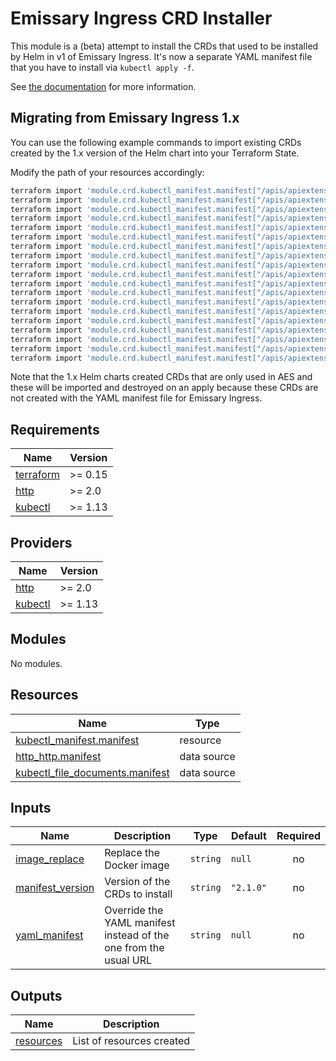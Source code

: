 # Emissary Ingress CRD Installer

This module is a (beta) attempt to install the CRDs that used to be installed by Helm in v1 of
Emissary Ingress. It's now a separate YAML manifest file that you have to install via
`kubectl apply -f`.

See [the documentation](https://www.getambassador.io/docs/emissary/latest/topics/install/helm/)
for more information.

## Migrating from Emissary Ingress 1.x

You can use the following example commands to import existing CRDs created by the 1.x version of the
Helm chart into your Terraform State.

Modify the path of your resources accordingly:

```bash
terraform import 'module.crd.kubectl_manifest.manifest["/apis/apiextensions.k8s.io/v1/customresourcedefinitions/authservices.getambassador.io"]' "apiextensions.k8s.io/v1//CustomResourceDefinition//authservices.getambassador.io"
terraform import 'module.crd.kubectl_manifest.manifest["/apis/apiextensions.k8s.io/v1/customresourcedefinitions/consulresolvers.getambassador.io"]' "apiextensions.k8s.io/v1//CustomResourceDefinition//consulresolvers.getambassador.io"
terraform import 'module.crd.kubectl_manifest.manifest["/apis/apiextensions.k8s.io/v1/customresourcedefinitions/devportals.getambassador.io"]' "apiextensions.k8s.io/v1//CustomResourceDefinition//devportals.getambassador.io"
terraform import 'module.crd.kubectl_manifest.manifest["/apis/apiextensions.k8s.io/v1/customresourcedefinitions/filterpolicies.getambassador.io"]' "apiextensions.k8s.io/v1//CustomResourceDefinition//filterpolicies.getambassador.io"
terraform import 'module.crd.kubectl_manifest.manifest["/apis/apiextensions.k8s.io/v1/customresourcedefinitions/filters.getambassador.io"]' "apiextensions.k8s.io/v1//CustomResourceDefinition//filters.getambassador.io"
terraform import 'module.crd.kubectl_manifest.manifest["/apis/apiextensions.k8s.io/v1/customresourcedefinitions/hosts.getambassador.io"]' "apiextensions.k8s.io/v1//CustomResourceDefinition//hosts.getambassador.io"
terraform import 'module.crd.kubectl_manifest.manifest["/apis/apiextensions.k8s.io/v1/customresourcedefinitions/kubernetesendpointresolvers.getambassador.io"]' "apiextensions.k8s.io/v1//CustomResourceDefinition//kubernetesendpointresolvers.getambassador.io"
terraform import 'module.crd.kubectl_manifest.manifest["/apis/apiextensions.k8s.io/v1/customresourcedefinitions/kubernetesserviceresolvers.getambassador.io"]' "apiextensions.k8s.io/v1//CustomResourceDefinition//kubernetesserviceresolvers.getambassador.io"
terraform import 'module.crd.kubectl_manifest.manifest["/apis/apiextensions.k8s.io/v1/customresourcedefinitions/logservices.getambassador.io"]' "apiextensions.k8s.io/v1//CustomResourceDefinition//logservices.getambassador.io"
terraform import 'module.crd.kubectl_manifest.manifest["/apis/apiextensions.k8s.io/v1/customresourcedefinitions/mappings.getambassador.io"]' "apiextensions.k8s.io/v1//CustomResourceDefinition//mappings.getambassador.io"
terraform import 'module.crd.kubectl_manifest.manifest["/apis/apiextensions.k8s.io/v1/customresourcedefinitions/modules.getambassador.io"]' "apiextensions.k8s.io/v1//CustomResourceDefinition//modules.getambassador.io"
terraform import 'module.crd.kubectl_manifest.manifest["/apis/apiextensions.k8s.io/v1/customresourcedefinitions/projectcontrollers.getambassador.io"]' "apiextensions.k8s.io/v1//CustomResourceDefinition//projectcontrollers.getambassador.io"
terraform import 'module.crd.kubectl_manifest.manifest["/apis/apiextensions.k8s.io/v1/customresourcedefinitions/projectrevisions.getambassador.io"]' "apiextensions.k8s.io/v1//CustomResourceDefinition//projectrevisions.getambassador.io"
terraform import 'module.crd.kubectl_manifest.manifest["/apis/apiextensions.k8s.io/v1/customresourcedefinitions/projects.getambassador.io"]' "apiextensions.k8s.io/v1//CustomResourceDefinition//projects.getambassador.io"
terraform import 'module.crd.kubectl_manifest.manifest["/apis/apiextensions.k8s.io/v1/customresourcedefinitions/ratelimits.getambassador.io"]' "apiextensions.k8s.io/v1//CustomResourceDefinition//ratelimits.getambassador.io"
terraform import 'module.crd.kubectl_manifest.manifest["/apis/apiextensions.k8s.io/v1/customresourcedefinitions/ratelimitservices.getambassador.io"]' "apiextensions.k8s.io/v1//CustomResourceDefinition//ratelimitservices.getambassador.io"
terraform import 'module.crd.kubectl_manifest.manifest["/apis/apiextensions.k8s.io/v1/customresourcedefinitions/tcpmappings.getambassador.io"]' "apiextensions.k8s.io/v1//CustomResourceDefinition//tcpmappings.getambassador.io"
terraform import 'module.crd.kubectl_manifest.manifest["/apis/apiextensions.k8s.io/v1/customresourcedefinitions/tlscontexts.getambassador.io"]' "apiextensions.k8s.io/v1//CustomResourceDefinition//tlscontexts.getambassador.io"
terraform import 'module.crd.kubectl_manifest.manifest["/apis/apiextensions.k8s.io/v1/customresourcedefinitions/tracingservices.getambassador.io"]' "apiextensions.k8s.io/v1//CustomResourceDefinition//tracingservices.getambassador.io"
```

Note that the 1.x Helm charts created CRDs that are only used in AES and these will be imported and
destroyed on an apply because these CRDs are not created with the YAML manifest file for Emissary
Ingress.

## Requirements

| Name | Version |
|------|---------|
| <a name="requirement_terraform"></a> [terraform](#requirement\_terraform) | >= 0.15 |
| <a name="requirement_http"></a> [http](#requirement\_http) | >= 2.0 |
| <a name="requirement_kubectl"></a> [kubectl](#requirement\_kubectl) | >= 1.13 |

## Providers

| Name | Version |
|------|---------|
| <a name="provider_http"></a> [http](#provider\_http) | >= 2.0 |
| <a name="provider_kubectl"></a> [kubectl](#provider\_kubectl) | >= 1.13 |

## Modules

No modules.

## Resources

| Name | Type |
|------|------|
| [kubectl_manifest.manifest](https://registry.terraform.io/providers/gavinbunney/kubectl/latest/docs/resources/manifest) | resource |
| [http_http.manifest](https://registry.terraform.io/providers/hashicorp/http/latest/docs/data-sources/http) | data source |
| [kubectl_file_documents.manifest](https://registry.terraform.io/providers/gavinbunney/kubectl/latest/docs/data-sources/file_documents) | data source |

## Inputs

| Name | Description | Type | Default | Required |
|------|-------------|------|---------|:--------:|
| <a name="input_image_replace"></a> [image\_replace](#input\_image\_replace) | Replace the Docker image | `string` | `null` | no |
| <a name="input_manifest_version"></a> [manifest\_version](#input\_manifest\_version) | Version of the CRDs to install | `string` | `"2.1.0"` | no |
| <a name="input_yaml_manifest"></a> [yaml\_manifest](#input\_yaml\_manifest) | Override the YAML manifest instead of the one from the usual URL | `string` | `null` | no |

## Outputs

| Name | Description |
|------|-------------|
| <a name="output_resources"></a> [resources](#output\_resources) | List of resources created |
